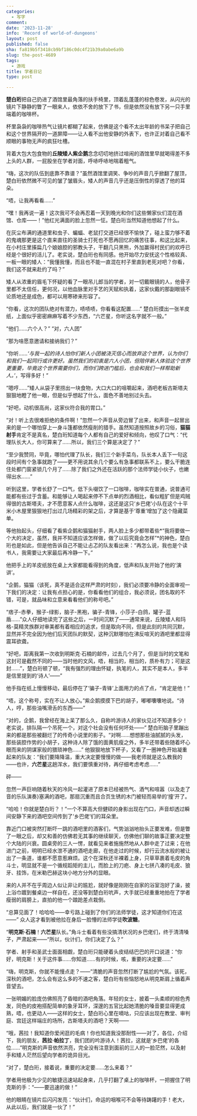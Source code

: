 ```yaml
---
categories:
  - 写字
comment: 
date: '2023-11-28'
info: 'Record of world-of-dungeons'
layout: post
published: false
sha: fa819b5f3418cb9bf186c0dc4f21b39a0abe6a9b
slug: the-post-4689
tags:
  - 游戏
title: 学者日记
type: post

---
```

**楚白珩**把自己扔进了酒馆里最角落的扶手椅里，顶着乱蓬蓬的棕色卷发，从闪光的镜片下静静的瞥了一眼来人，依依不舍的放下了书，但是依然没有放下另一只手里端着的咖啡杯。

杯里袅袅的咖啡热气让镜片都糊了起来，仿佛是这个看不太出年龄的书呆子把自己和这个世界隔开的一道屏障——让人看不出他安静的外表下，也许正对着自己看不顺眼的事物无声的疯狂吐槽。

背着大包大包食物的**丘陵矮人紫企鹅**念念叨叨地挤过喧闹的酒馆里早就喝得差不多上头的人群，一屁股坐在学者对面，呼哧呼哧地喘着粗气。

“嗨，这次的队伍到底靠不靠谱？”虽然酒馆里调笑、争吵的声音几乎掀翻了屋顶，楚白珩依然微不可见的皱了皱眉头，矮人的声音几乎还是压倒性的穿透了他的耳朵。

“唔，让我再看看……”

“嘿！我再说一遍！这次我可不会再忍着一天到晚光和你们这些懒家伙们混在酒馆、仓库——！”他红光满面的脸上忽然一怔。楚白珩当然知道他想起了什么。

在灰尘布满的通道里和虫子、蝙蝠、老鼠打交道已经很不愉快了，碰上蛮力够不着的鬼魂那更是这个直来直往的圣骑士打死也不愿再回忆的痛苦往事，和这比起来，在小村庄里揍扁几个娘娘腔的邪教头子，干翻几只黑熊，外加赢得村民们的欢呼已经是个很好的活儿了。老实说，楚白珩也有同感。他开始尽力安抚这个性格较真、一板一眼的矮人：“我懂我懂，而且也不能一直混在村子里直到老死对吧？你看，我们这不就来赴约了吗？”

矮人从浓重的眉毛下怀疑的看了一眼吊儿郎当的学者，对一切戴眼镜的人，他骨子里都不太信任，更何况，以他血脉里对手艺的天赋和执着，这家伙戴的那副眼镜不论质地还是成色，都可以用寒碜来形容了。

“你看，这次的团队绝对有潜力，啧啧啧，你看看这配置……” 楚白珩摸出一张羊皮纸，上面似乎密密麻麻写着不少东西，“六芒星，你听这名字就不一般。”

“他们……六个人？” “对，六人团”

“那为啥愿意邀请和接纳我们？”

“你听……*‘与我一起的诗人怕你们新人小团被浇灭信心而放弃这个世界，认为你们和我们一起同行或许更好。虽然我们的初衷是六人小团，但陪伴新人体验这个世界更重要，毕竟这个世界需要你们，而你们跨进门槛后，也会和我们一样帮助新人。’*，写得多好！”

“嗯哼……”矮人从袋子里捞出一块食物，大口大口的咀嚼起来，酒吧老板古斯塔夫狠狠地瞪了他一眼，但是似乎想起了什么，面色不善地别过头去。

“好吧，动机很高尚，这家伙符合我的胃口。” 

“对！听上去很难拒绝的条件啊！”忽然一个声音从旁边冒了出来，和声音一起冒出来的是一个哪怕穿上一身斗篷都依然瘦削的猎手。虽然知道按照故乡的习俗，**猫猫射手**肯定不是真名，楚白珩知道每个人都有自己的爱好和倾向，他叹了口气：“代理队长大人，你可算来了……所以，我们三个算是决定了？”

“至少我赞同，毕竟，哪怕代理了队长，我们三个新手菜鸟，队长本人丢下一句这段时间有个急事就跑了——更不用说其余几个要么有急事都联系不上，要么干脆连住处都门窗紧锁几个月了……除了我们之外还在活跃的那个法师学徒小伙子，也嫩得出水……”

听到这里，学者长舒了一口气，低下头啜饮了一口咖啡，咖啡实在普通，说普通可能都有些过于含蓄。和能够让人喝起来停不下点单的烈酒相比，看似粗犷但是鸡贼得很的古斯塔夫，才不愿意客人点什么咖啡，这还是这只‘乡巴佬’小队在这个十平米小木屋里狠狠地打出过几场精彩的架之后，才算是基于‘尊重’增加了这个隐藏菜单。

等他抬起头，仔细看了看紫企鹅和猫猫射手，两人脸上多少都带着些*“我将要做一个大的决定，虽然，我并不知道应该怎样做，做了以后究竟会怎样”*的神色，楚白珩也是如此，但是他告诉自己不能让忐忑的队友看出来：“再怎么说，我也是个读书人，我需要让大家最后再冷静一下。”

他把手上的羊皮纸放在桌上大家都能看得到的角度，低声和队友开始了他的‘演讲’。

“企鹅，猫猫（该死，真不是适合这样严肃的时刻），我们必须要冷静的全面审视一下我们的决定：让我有点担心的是，你看看他们的组合，我必须说，团名取的不错，可是，就品味和立意来看看他们的称号吧。”

“痞子-赤拳，猴子-绿影，脑子-黑袍，骗子-青锋，小莎子-白鸽，罐子-蓝盾……”众人仔细地读完了这些之后，一时间沉默了——通常来说，丘陵矮人和玛格-莫精灵族群对审美都有着相应的追求，但是取向不同，但是此刻的共同沉默，显然并不完全因为他们后天团队的默契，这种沉默哪怕在沸反喧天的酒吧里都显得震耳欲聋。

“好吧，距离我第一次收到明斯克·石楠的邮件，过去几个月了，但是当时的文笔和这封可是截然不同的——当时他的文风，唔，相当的，相当的，质朴有力；可是这封……”，楚白珩顿了顿，“我有强烈的理由怀疑，执笔的人，其实不是本人，多半是信里提到的‘诗人’——”

他手指在纸上慢慢移动，最后停在了‘骗子-青锋’上面用力的点了点，“肯定是他！”

“唔，这个称号，实在不让人放心。”紫企鹅摸摸下巴的胡子，嘟嘟囔囔地说。“诗人，哼，那些油嘴滑舌的东西——”

“对的，企鹅，我曾经在海上呆了那么久，自称吟游诗人的家伙见过不知道多少！老实说，排队隔一个吊死一个，对这个社会没有任何坏处——” 楚白珩脑子里蹦出来的都是那些被翻烂了的传奇小说里的影子。“对啊……想想那些油腻腻的头发，那些装腔作势的小胡子，这种诗人除了饿的面黄肌瘦之外，多半还带着些随着坏心眼而来的阴谋家般的猥琐神色……” 他狠狠地放下杯子，又看了一圈神色开始凝重起来的队友：“我们要降降温，重大决定要慢慢的做——我老师就是这么教我的——也许，**六芒星**这趟浑水，我们要慎重对待，再仔细考虑考虑……”

砰——

忽然一声巨响随着秋天的冷风一起灌进了原本已经被热气、酒气和喧嚣（以及走了音的乐队演奏}塞满的酒吧，那扇沉重而且合页生锈的木门被轻而易举的‘撞’开了。

“哈哈！你就是楚白珩？！”一个不算高大但健硕的身影出现在门口，声音却透过瞬间安静下来的酒吧空间传到了‘乡巴佬’们的耳朵里。

靠近门口被突然打断吓一跳的酒吧里的酒客们，气势汹汹地抬头正要发难，但是瞥了一眼之后，却又和善的仿佛若无其事的继续聊天，仿佛他们聊的故事正要决定整个大陆的兴衰。圆桌旁的三人一愣，就看见来者施施然地从人群中走了过来；在他进门之前，明明已经水泄不通的酒吧走廊，在他走过的时候，却行云流水般的被让出了一条道，谁都不愿意惹麻烦。这个在深秋还半裸着上身，只草草裹着毛皮的角斗士，明显就不是一个循规蹈矩的主儿，而脸上的刀疤、身上七拼八凑的毛皮、狼牙、挂饰，在米勒巴赫这块小地方分外的显眼。

来的人并不在乎周边人似让非让的尴尬，就好像是刚刚在自家的浴室泡好了澡，披上浴巾踱到餐桌边一样自在，还没等到楚白珩吭声，大手就已经重重地拍在了学者瘦弱的肩膀上，直拍的他一个踉跄差点栽倒。

“总算见面了！哈哈哈——幸亏路上碰到了你们的法师学徒，这才知道你们在这——” 众人这才看到被他拉在身后一脸懵的法师学徒**吹波糖**。

“**明克斯·石楠**！**六芒星**队长。”角斗士看着有些没搞清状况的乡巴佬们，终于清清嗓子，严肃起来——“所以，伙计们，你们决定了么？”

学者、射手和圣武士面面相觑，楚白珩只能硬着头皮结结巴巴的开口说道：“你好，明克斯！关于这件事……你知道……有的时候，咳，重要的决定要……”

“嗨，明克斯，你就不能慢点走？——”清脆的声音忽然打断了尴尬的气氛。该死，深秋的酒吧，怎么会有这么多的不速之客，楚白珩有些恼怒地从明克斯肩上循着声音望去。

一张明媚的脸庞仿佛照亮了昏暗的酒吧角落。年轻的女士，披着一头柔顺的棕色秀发，同色的皮袍搭配简单的象牙耳环，深邃的五官比起她清脆的嗓音要显得更成熟，唔，也更动人——这样的女士，楚白珩心里在嘀咕，只应该出现在教堂、审判庭、宫廷这样端庄的场所，古斯塔夫的酒吧？天啊——

“哦，茜拉！我知道你爱闲逛的毛病！你也知道我没那耐性——对了，各位，介绍下，我的朋友，**茜拉·帕拉丁**，我们团的吟游诗人！茜拉，这就是‘乡巴佬’的各位……”明克斯的声音依然洪亮，完全没有注意到面前的三人的一脸茫然，以及射手和矮人茫然后望向学者的诡异目光。

“对了，楚白珩，接着说，重要的决定要……怎么来着？”

学者用他极为少见的敏捷迅速站起身来，几乎打翻了桌上的咖啡杯，一把握住了明克斯的手：“——要迅速的做！”

他的眼睛在镜片后闪闪发亮：“伙计们，命运的咽喉可不会等待踌躇的手！老大，从此以后，我们就是一伙了！”






